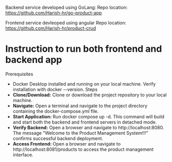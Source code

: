 Backend service developed using GoLang:
Repo location: https://github.com/Harish-hr/go-product-app

Frontend service devleoped using angular 
Repo location: https://github.com/Harish-hr/product-crud

# Instruction to run both frontend and backend app
Prerequisites
  * Docker Desktop installed and running on your local machine. Verify installation with docker --version.
Steps
  * **Clone/Download:** Clone or download the project repository to your local machine.
  * **Navigate:** Open a terminal and navigate to the project directory containing the docker-compose.yml file.
  * **Start Application:** Run docker compose up -d. This command will build and start both the backend and frontend servers in detached mode.
  * **Verify Backend:** Open a browser and navigate to http://localhost:8080. The message "Welcome to the Product Management System!!!" confirms successful backend deployment.
  * **Access Frontend:** Open a browser and navigate to http://localhost:8081/products to access the product management interface.
